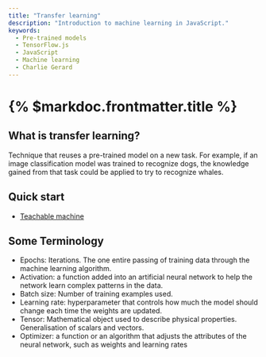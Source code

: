 ```yaml
---
title: "Transfer learning"
description: "Introduction to machine learning in JavaScript."
keywords:
  - Pre-trained models
  - TensorFlow.js
  - JavaScript
  - Machine learning
  - Charlie Gerard
---
```


# {% $markdoc.frontmatter.title %}

## What is transfer learning?

Technique that reuses a pre-trained model on a new task. For example, if an image classification model was trained to recognize dogs, the knowledge gained from that task could be applied to try to recognize whales.

## Quick start

- [Teachable machine](https://teachablemachine.withgoogle.com/)

## Some Terminology

- Epochs: Iterations. The one entire passing of training data through the machine learning algorithm.
- Activation: a function added into an artificial neural network to help the network learn complex patterns in the data.
- Batch size: Number of training examples used.
- Learning rate: hyperparameter that controls how much the model should change each time the weights are updated.
- Tensor: Mathematical object used to describe physical properties. Generalisation of scalars and vectors.
- Optimizer: a function or an algorithm that adjusts the attributes of the neural network, such as weights and learning rates
